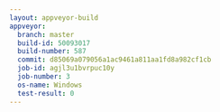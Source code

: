 ```yaml
---
layout: appveyor-build
appveyor:
  branch: master
  build-id: 50093017
  build-number: 587
  commit: d85069a079056a1ac9461a811aa1fd8a982cf1cb
  job-id: agjl3u1bvrpuc10y
  job-number: 3
  os-name: Windows
  test-result: 0
---
```

